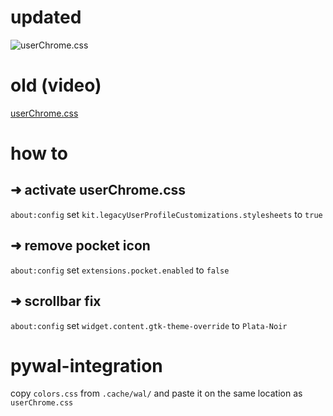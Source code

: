 # updated
![userChrome.css](https://i.imgur.com/7SyosIv.png)
# old (video)
[userChrome.css](https://i.imgur.com/2qM2LSQ.mp4)

# how to

## ➜ activate userChrome.css

`about:config`
set `kit.legacyUserProfileCustomizations.stylesheets` to `true`

## ➜ remove pocket icon

`about:config`
set `extensions.pocket.enabled` to `false`

## ➜ scrollbar fix
`about:config`
set `widget.content.gtk-theme-override` to `Plata-Noir`

# pywal-integration

copy `colors.css` from `.cache/wal/` and paste it on the same location as `userChrome.css`
